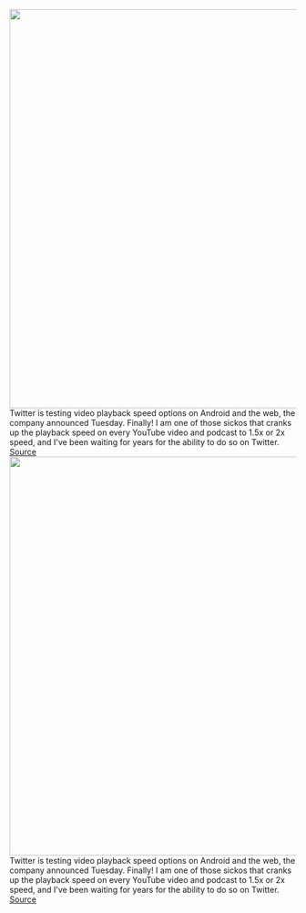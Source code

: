 <img src='https://cdn.vox-cdn.com/thumbor/r0NKD2IY2YyhdDFVKrghea46_KE=/0x0:4096x2636/1200x800/filters:focal(1721x991:2375x1645)/cdn.vox-cdn.com/uploads/chorus_image/image/70486059/FLG9xY_WUAM5_CK.0.jpeg' width='700px' /><br/>
Twitter is testing video playback speed options on Android and the web, the company announced Tuesday. Finally! I am one of those sickos that cranks up the playback speed on every YouTube video and podcast to 1.5x or 2x speed, and I've been waiting for years for the ability to do so on Twitter.
<a href='https://www.theverge.com/2022/2/8/22924362/twitter-video-playback-speed-test-android-web'> Source <a/><img src='https://cdn.vox-cdn.com/thumbor/r0NKD2IY2YyhdDFVKrghea46_KE=/0x0:4096x2636/1200x800/filters:focal(1721x991:2375x1645)/cdn.vox-cdn.com/uploads/chorus_image/image/70486059/FLG9xY_WUAM5_CK.0.jpeg' width='700px' /><br/>
Twitter is testing video playback speed options on Android and the web, the company announced Tuesday. Finally! I am one of those sickos that cranks up the playback speed on every YouTube video and podcast to 1.5x or 2x speed, and I've been waiting for years for the ability to do so on Twitter.
<a href='https://www.theverge.com/2022/2/8/22924362/twitter-video-playback-speed-test-android-web'> Source <a/>